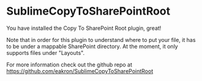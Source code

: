 # SublimeCopyToSharePointRoot

You have installed the Copy To SharePoint Root plugin, great!

Note that in order for this plugin to understand where to put your file, it has to be under a mappable SharePoint directory. At the moment, it only supports files under "Layouts".

For more information check out the github repo at https://github.com/eakron/SublimeCopyToSharePointRoot